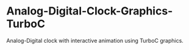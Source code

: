 # Analog-Digital-Clock-Graphics-TurboC
Analog-Digital clock with interactive animation using TurboC graphics.

